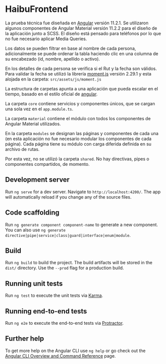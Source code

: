 # HaibuFrontend

La prueba técnica fue diseñada en [Angular](https://github.com/angular/angular-cli) versión 11.2.1. Se utilizaron algunos componentes de Angular Material versión 11.2.2 para el diseño de la aplicación junto a SCSS. El diseño está pensado para teléfonos por lo que no fue necesario aplicar Media Queries.

Los datos se pueden filtrar en base al nombre de cada persona, adicionalmente se puede ordenar la tabla haciendo clic en una columna de su encabezado (id, nombre, apellido o activo).

En los detalles de cada persona se verifica si el Rut y la fecha son válidos. Para validar la fecha se utilizó la librería [moment.js](https://momentjs.com/) versión 2.29.1 y esta alojada en la carpeta: `src/assets/js/moment.js`

La estructura de carpetas apunta a una aplicación que pueda escalar en el tiempo, basado en el estilo oficial de [angular](https://angular.io/guide/styleguide#overall-structural-guidelines).

La carpeta `core` contiene servicios y componentes únicos, que se cargan una sola vez en el `app.module.ts`.

La carpeta `material` contiene el módulo con todos los componentes de Angular Material utilizados.

En la carpeta `modules` se designan las páginas y componentes de cada una (en esta aplicación no fue necesario modular los componentes de cada página). Cada página tiene su módulo con carga diferida definida en su archivo de rutas.

Por esta vez, no se utilizó la carpeta `shared`. No hay directivas, pipes o componentes compartidos, de momento.

## Development server

Run `ng serve` for a dev server. Navigate to `http://localhost:4200/`. The app will automatically reload if you change any of the source files.

## Code scaffolding

Run `ng generate component component-name` to generate a new component. You can also use `ng generate directive|pipe|service|class|guard|interface|enum|module`.

## Build

Run `ng build` to build the project. The build artifacts will be stored in the `dist/` directory. Use the `--prod` flag for a production build.

## Running unit tests

Run `ng test` to execute the unit tests via [Karma](https://karma-runner.github.io).

## Running end-to-end tests

Run `ng e2e` to execute the end-to-end tests via [Protractor](http://www.protractortest.org/).

## Further help

To get more help on the Angular CLI use `ng help` or go check out the [Angular CLI Overview and Command Reference](https://angular.io/cli) page.
